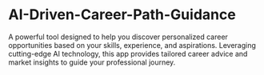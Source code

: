 # AI-Driven-Career-Path-Guidance
A powerful tool designed to help you discover personalized career opportunities based on your skills, experience, and aspirations. Leveraging cutting-edge AI technology, this app provides tailored career advice and market insights to guide your professional journey.

